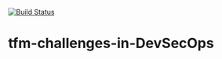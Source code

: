 [![Build Status](https://travis-ci.com/raulsuarezdabo/tfm-challenges-in-DevSecOps.svg?branch=main)](https://travis-ci.com/raulsuarezdabo/tfm-challenges-in-DevSecOps)
# tfm-challenges-in-DevSecOps
